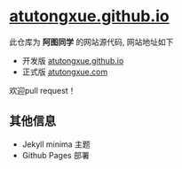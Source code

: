 # [atutongxue.github.io](https://github.com/atutongxue/atutongxue.github.io)
此仓库为 **阿图同学** 的网站源代码, 网站地址如下  
- 开发版 [atutongxue.github.io](https://atutongxue.github.io/)
- 正式版 [atutongxue.com](https://atutongxue.com)   

欢迎pull request！  

## 其他信息
- Jekyll minima 主题
- Github Pages 部署



